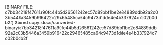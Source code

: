 [BINARY FILE: c7bb34218f47611a90fc44b5d26561242ec57d89bbf1be2e84889ddb92a2c03b5446a3459b916422c29465485ca64c9473d1dde4e4b337924c7c02b0db2f]
Stored copy: docs/converted-binary/c7bb34218f47611a90fc44b5d26561242ec57d89bbf1be2e84889ddb92a2c03b5446a3459b916422c29465485ca64c9473d1dde4e4b337924c7c02b0db2f
